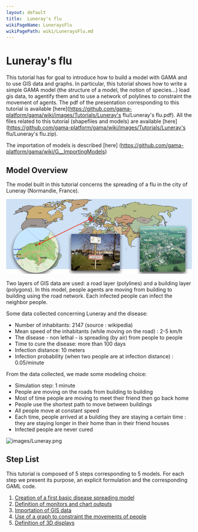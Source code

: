 ```yaml
---
layout: default
title:  Luneray's flu
wikiPageName: LuneraysFlu
wikiPagePath: wiki/LuneraysFlu.md
---
```


# Luneray's flu


This tutorial has for goal to introduce how to build a model with GAMA and to use GIS data and graphs. In particular, this tutorial shows how to write a simple GAMA model (the structure of a model, the notion of species...) load gis data, to agentify them and to use a network of polylines to constraint the movement of agents. The pdf of the presentation corresponding to this tutorial is available [here](https://github.com/gama-platform/gama/wiki/images/Tutorials/Luneray's flu/Luneray's flu.pdf). All the files related to this tutorial (shapefiles and models) are available [here](https://github.com/gama-platform/gama/wiki/images/Tutorials/Luneray's flu/Luneray's flu.zip). 

The importation of models is described [here] (https://github.com/gama-platform/gama/wiki/G__ImportingModels)


## Model Overview
The model built in this tutorial concerns the spreading of a flu in the city of Luneray (Normandie, France).

![images/Luneray.jpg](resources/images/tutorials/Luneray.jpg)

Two layers of GIS data are used: a road layer (polylines) and a building layer (polygons). In this model, people agents are moving from building to building using the road network. Each infected people can infect the neighbor people.

Some data collected concerning Luneray and the disease:
* Number of inhabitants: 2147 (source : wikipedia)
* Mean speed of the inhabitants (while moving on the road) : 2-5 km/h
* The disease - non lethal - is spreading (by air) from people to people
* Time to cure the disease: more than 100 days
* Infection distance: 10 meters
* Infection probability (when two people are at infection distance) : 0.05/minute

From the data collected, we made some modeling choice:
* Simulation step: 1 minute
* People are moving on the roads from building to building 
* Most of time people are moving to meet their friend then go back home
* People use the shortest path to move between buildings
* All people move at constant speed
* Each time, people arrived at a building they are staying a certain time : they are staying longer in their home than in their friend houses
* Infected people are never cured

![images/Luneray.png](resources/images/tutorials/Luneray.png)

## Step List

This tutorial is composed of 5 steps corresponding to 5 models. For each step we present its purpose, an explicit formulation and the corresponding GAML code.

  1. [Creation of a first basic disease spreading model](LuneraysFlu_step1)
  1. [Definition of monitors and chart outputs](LuneraysFlu_step2)
  1. [Importation of GIS data](LuneraysFlu_step3)
  1. [Use of a graph to constraint the movements of people](LuneraysFlu_step4)
  1. [Definition of 3D displays](LuneraysFlu_step5)
